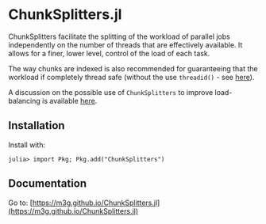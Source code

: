 # ChunkSplitters.jl

ChunkSplitters facilitate the splitting of the workload of parallel
jobs independently on the number of threads that are effectively available. It allows for a finer, lower level, control
of the load of each task.

The way chunks are indexed is also recommended for guaranteeing that the workload if completely thread safe 
(without the use `threadid()` - see [here](https://juliafolds.github.io/FLoops.jl/dev/explanation/faq/#faq-state-threadid)). 

A discussion on the possible use of `ChunkSplitters` to improve load-balancing is available [here](https://m3g.github.io/JuliaNotes.jl/stable/loadbalancing/).

## Installation

Install with:
```julia-repl
julia> import Pkg; Pkg.add("ChunkSplitters")
```

## Documentation

Go to: [https://m3g.github.io/ChunkSplitters.jl](https://m3g.github.io/ChunkSplitters.jl)
